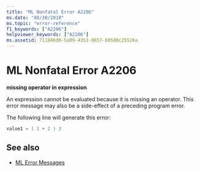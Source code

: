 ```yaml
---
title: "ML Nonfatal Error A2206"
ms.date: "08/30/2018"
ms.topic: "error-reference"
f1_keywords: ["A2206"]
helpviewer_keywords: ["A2206"]
ms.assetid: 711846d0-5a09-4353-8857-60588c25526a
---
```

# ML Nonfatal Error A2206

**missing operator in expression**

An expression cannot be evaluated because it is missing an operator. This error message may also be a side-effect of a preceding program error.

The following line will generate this error:

```asm
value1 = ( 1 + 2 ) 3
```

## See also

- [ML Error Messages](../../assembler/masm/ml-error-messages.md)
